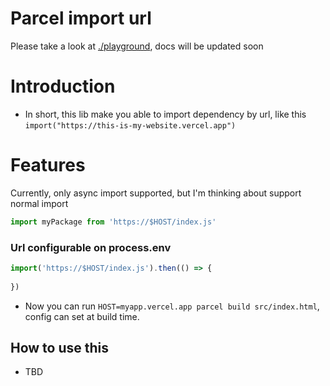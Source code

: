 # Parcel import url

Please take a look at [./playground](./playground), docs will be updated soon

# Introduction
- In short, this lib make you able to import dependency by url, like this `import("https://this-is-my-website.vercel.app")`

# Features
Currently, only async import supported, but I'm thinking about support normal import
```typescript
import myPackage from 'https://$HOST/index.js'
```

### Url configurable on process.env
```typescript
import('https://$HOST/index.js').then(() => {
  
})
```
- Now you can run `HOST=myapp.vercel.app parcel build src/index.html`, config can set at build time.

## How to use this
- TBD
